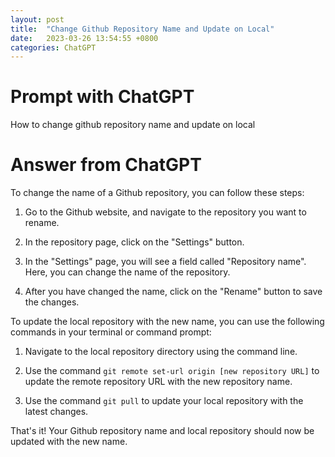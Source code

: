 ```yaml
---
layout: post
title:  "Change Github Repository Name and Update on Local"
date:   2023-03-26 13:54:55 +0800
categories: ChatGPT
---
```


# Prompt with ChatGPT

How to change github repository name and update on local

# Answer from ChatGPT

To change the name of a Github repository, you can follow these steps:

1. Go to the Github website, and navigate to the repository you want to rename.

2. In the repository page, click on the "Settings" button.

3. In the "Settings" page, you will see a field called "Repository name". Here, you can change the name of the repository.

4. After you have changed the name, click on the "Rename" button to save the changes.

To update the local repository with the new name, you can use the following commands in your terminal or command prompt:

1. Navigate to the local repository directory using the command line.

2. Use the command `git remote set-url origin [new repository URL]` to update the remote repository URL with the new repository name.

3. Use the command `git pull` to update your local repository with the latest changes.

That's it! Your Github repository name and local repository should now be updated with the new name.